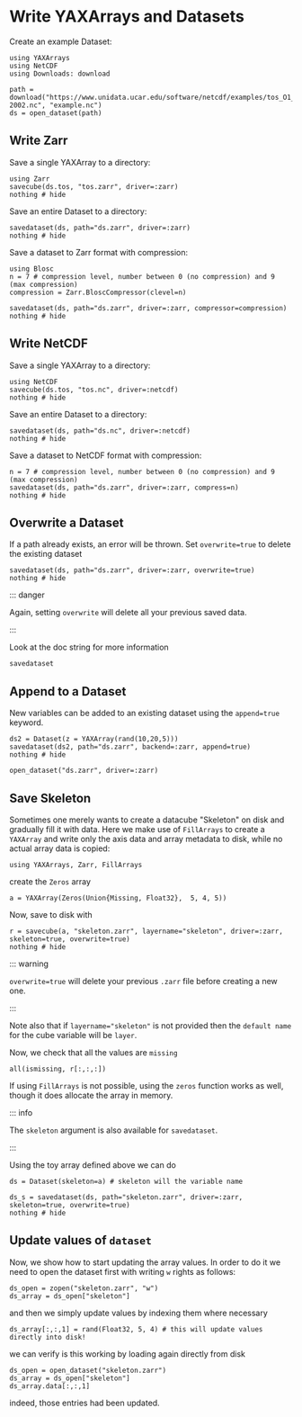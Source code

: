 # Write YAXArrays and Datasets

Create an example Dataset:

````@example write
using YAXArrays
using NetCDF
using Downloads: download

path = download("https://www.unidata.ucar.edu/software/netcdf/examples/tos_O1_2001-2002.nc", "example.nc")
ds = open_dataset(path)
````

## Write Zarr

Save a single YAXArray to a directory:

````@example write
using Zarr
savecube(ds.tos, "tos.zarr", driver=:zarr)
nothing # hide
````

Save an entire Dataset to a directory:

````@example write
savedataset(ds, path="ds.zarr", driver=:zarr)
nothing # hide
````

Save a dataset to Zarr format with compression:

````@example write
using Blosc
n = 7 # compression level, number between 0 (no compression) and 9 (max compression)
compression = Zarr.BloscCompressor(clevel=n)

savedataset(ds, path="ds.zarr", driver=:zarr, compressor=compression)
nothing # hide
````

## Write NetCDF

Save a single YAXArray to a directory:

````@example write
using NetCDF
savecube(ds.tos, "tos.nc", driver=:netcdf)
nothing # hide
````

Save an entire Dataset to a directory:

````@example write
savedataset(ds, path="ds.nc", driver=:netcdf)
nothing # hide
````

Save a dataset to NetCDF format with compression:

````@example write
n = 7 # compression level, number between 0 (no compression) and 9 (max compression)
savedataset(ds, path="ds.zarr", driver=:zarr, compress=n)
nothing # hide
````

## Overwrite a Dataset    
If a path already exists, an error will be thrown. Set `overwrite=true` to delete the existing dataset

````@example write
savedataset(ds, path="ds.zarr", driver=:zarr, overwrite=true)
nothing # hide
````

::: danger

Again, setting `overwrite` will delete all your previous saved data.

:::

Look at the doc string for more information

````@docs
savedataset
````

## Append to a Dataset

New variables can be added to an existing dataset using the `append=true` keyword. 

````@example write
ds2 = Dataset(z = YAXArray(rand(10,20,5)))
savedataset(ds2, path="ds.zarr", backend=:zarr, append=true)
nothing # hide
````

````@ansi write
open_dataset("ds.zarr", driver=:zarr)
````

## Save Skeleton
Sometimes one merely wants to create a datacube  "Skeleton" on disk and gradually fill it with data. Here we make use of `FillArrays` to create a `YAXArray` and write only the axis data and array metadata to disk, while no actual array data is copied:

````@example write
using YAXArrays, Zarr, FillArrays
````

create the `Zeros` array

````@ansi write
a = YAXArray(Zeros(Union{Missing, Float32},  5, 4, 5))
````

Now, save to disk with

````@example write
r = savecube(a, "skeleton.zarr", layername="skeleton", driver=:zarr, skeleton=true, overwrite=true)
nothing # hide
````

::: warning

`overwrite=true` will delete your previous `.zarr` file before creating a new one.

:::

Note also that if `layername="skeleton"` is not provided then the `default name` for the cube variable will be `layer`.

Now, we check that all the values are `missing`

````@example write
all(ismissing, r[:,:,:])
````

If using `FillArrays` is not possible, using the `zeros` function works as well, though it does allocate the array in memory.

::: info

The `skeleton` argument is also available for `savedataset`. 

:::

Using the toy array defined above we can do 

````@example write
ds = Dataset(skeleton=a) # skeleton will the variable name
````

````@example write
ds_s = savedataset(ds, path="skeleton.zarr", driver=:zarr, skeleton=true, overwrite=true)
nothing # hide
````

## Update values of `dataset`

Now, we show how to start updating the array values. In order to do it we need to open the dataset first with writing `w` rights as follows:

````@example write
ds_open = zopen("skeleton.zarr", "w")
ds_array = ds_open["skeleton"]
````

and then we simply update values by indexing them where necessary

````@example write
ds_array[:,:,1] = rand(Float32, 5, 4) # this will update values directly into disk!
````

we can verify is this working by loading again directly from disk

````@example write
ds_open = open_dataset("skeleton.zarr")
ds_array = ds_open["skeleton"]
ds_array.data[:,:,1]
````

indeed, those entries had been updated.

